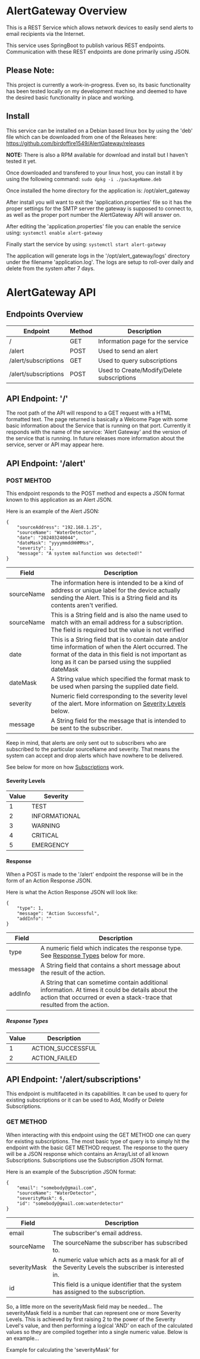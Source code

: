 # AlertGateway Overview
This is a REST Service which allows network devices to easily send alerts to email recipients via the Internet.

This service uses SpringBoot to publish various REST endpoints. Communication with these REST endpoints are done primarily using JSON. 

## Please Note:
This project is currently a work-in-progress. Even so, its basic functionality has been tested locally on my development machine and deemed to have the desired basic functionality in place and working. 

## Install
This service can be installed on a Debian based linux box by using the 'deb' file which can be downloaded from one of the Releases here:
https://github.com/birdoffire1549/AlertGateway/releases

**NOTE:** There is also a RPM available for download and install but I haven't tested it yet.

Once downloaded and transfered to your linux host, you can install it by using the following command:
`sudo dpkg -i ./packageName.deb`

Once installed the home directory for the application is:
/opt/alert_gateway

After install you will want to exit the 'application.properties' file so it has the proper settings for the SMTP server the gateway is supposed to connect to, as well as the proper port number the AlertGateway API will answer on.

After editing the 'application.properties' file you can enable the service using:
`systemctl enable alert-gateway`

Finally start the service by using:
`systemctl start alert-gateway`

The application will generate logs in the '/opt/alert_gateway/logs' directory under the filename 'application.log'. The logs are setup to roll-over daily and delete from the system after 7 days. 

# AlertGateway API
## Endpoints Overview

| Endpoint | Method | Description | 
| ---- | ---- | ---- |
| / | GET | Information page for the service |
| /alert | POST | Used to send an alert |
| /alert/subscriptions | GET | Used to query subscriptions |
| /alert/subscriptions | POST | Used to Create/Modify/Delete subscriptions |

## API Endpoint: '/'
The root path of the API will respond to a GET request with a HTML formatted text. The page returned is basically a Welcome Page with some basic information about the Service that is running on that port. Currently it responds with the name of the service: 'Alert Gateway' and the version of the service that is running. In future releases more information about the service, server or API may appear here.

## API Endpoint: '/alert'
### POST MEHTOD
This endpoint responds to the POST method and expects a JSON format known to this application as an Alert JSON.

Here is an example of the Alert JSON:
```
{
    "sourceAddress": "192.168.1.25",
    "sourceName": "WaterDetector",
    "date": "202403240044",
    "dateMask": "yyyymmddHHMMss",
    "severity": 1,
    "message": "A system malfunction was detected!"
}
```
| Field | Description |
| ---- | ---- |
| sourceName | The information here is intended to be a kind of address or unique label for the device actually sending the Alert. This is a String field and its contents aren't verified. |
| sourceName | This is a String field and is also the name used to match with an email address for a subscription. The field is required but the value is not verified |
| date | This is a String field that is to contain date and/or time information of when the Alert occurred. The format of the data in this field is not important as long as it can be parsed using the supplied dateMask |
| dateMask | A String value which specified the format mask to be used when parsing the supplied date field. |
| severity | Numeric field corresponding to the severity level of the alert. More information on [Severity Levels](#severity-levels) below. |
| message | A String field for the message that is intended to be sent to the subscriber. |

Keep in mind, that alerts are only sent out to subscribers who are subscribed to the particular sourceName and severity. That means the system can accept and drop alerts which have nowhere to be delivered.

See below for more on how [Subscriptions](#api-endpoint:-'/alert/subscriptions') work.

#### Severity Levels

| Value | Severity | 
| ---- | ---- |
| 1 | TEST |
| 2 | INFORMATIONAL |
| 3 | WARNING |
| 4 | CRITICAL |
| 5 | EMERGENCY |

#### Response
When a POST is made to the '/alert' endpoint the response will be in the form of an Action Response JSON.

Here is what the Action Response JSON will look like:
```
{
    "type": 1,
    "message": "Action Successful",
    "addInfo": ""
}
```

| Field | Description | 
| ---- | ---- |
| type | A numeric field which indicates the response type. See [Response Types](#response-types) below for more. |
| message | A String field that contains a short message about the result of the action. |
| addInfo | A String that can sometime contain additional information. At times it could be details about the action that occurred or even a stack-trace that resulted from the action. |

##### Response Types

| Value | Description | 
| ---- | ---- |
| 1 | ACTION_SUCCESSFUL | 
| 2 | ACTION_FAILED |

## API Endpoint: '/alert/subscriptions'
This endpoint is multifaceted in its capabilities. It can be used to query for existing subscriptions or it can be used to Add, Modify or Delete Subscriptions.

### GET METHOD
When interacting with this endpoint using the GET METHOD one can query for existing subscriptions. The most basic type of query is to simply hit the endpoint with the basic GET METHOD request. The response to the query will be a JSON response which contains an Array/List of all known Subscriptions. Subscriptions use the Subscription JSON format.

Here is an example of the Subscription JSON format:
```
{
    "email": "somebody@gmail.com",
    "sourceName": "WaterDetector",
    "severityMask": 6,
    "id": "somebody@gmail.com:waterdetector"
}
```
| Field | Description |
| ---- | ---- |
| email | The subscriber's email address. |
| sourceName | The sourceName the subscriber has subscribed to. |
| severityMask | A numeric value which acts as a mask for all of the Severity Levels the subscriber is interested in. |
| id | This field is a unique identifier that the system has assigned to the subscription. |

So, a little more on the severityMask field may be needed... The severityMask field is a number that can represent one or more Severity Levels. This is achieved by first raising 2 to the power of the Severity Level's value, and then performing a logical 'AND' on each of the calculated values so they are compiled together into a single numeric value. Below is an example...

Example for calculating the 'severityMask' for 